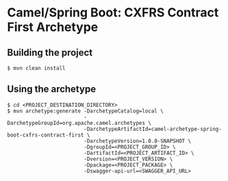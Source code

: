 # Camel/Spring Boot: CXFRS Contract First Archetype

## Building the project

```
$ mvn clean install
```

## Using the archetype

```
$ cd <PROJECT_DESTINATION_DIRECTORY>
$ mvn archetype:generate -DarchetypeCatalog=local \
                         -DarchetypeGroupId=org.apache.camel.archetypes \
                         -DarchetypeArtifactId=camel-archetype-spring-boot-cxfrs-contract-first \
                         -DarchetypeVersion=1.0.0-SNAPSHOT \
                         -DgroupId=<PROJECT_GROUP_ID> \
                         -DartifactId=<PROJECT_ARTIFACT_ID> \
                         -Dversion=<PROJECT_VERSION> \
                         -Dpackage=<PROJECT_PACKAGE> \
                         -Dswagger-api-url=<SWAGGER_API_URL>
```